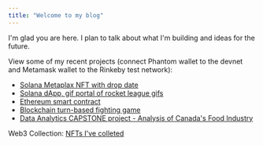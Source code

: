 ```yaml
---
title: "Welcome to my blog"
---
```


I'm glad you are here. I plan to talk about what I'm building and ideas for the future.

View some of my recent projects (connect Phantom wallet to the devnet and Metamask wallet to the Rinkeby test network):
- [Solana Metaplax NFT with drop date](https://nft-drop-starter-project-alpha-lac.vercel.app/)
- [Solana dApp, gif portal of rocket league gifs](https://gif-portal-starter.krishnacd93.repl.co/)
- [Ethereum smart contract](https://recipe-portal.krishnacd93.repl.co/)
- [Blockchain turn-based fighting game](https://nft-game-starter-project.krishnacd93.repl.co)
- [Data Analytics CAPSTONE project - Analysis of Canada's Food Industry](https://github.com/KrishnaCD93/DAAN-Capstone-Project)

Web3 Collection:
[NFTs I've colleted](https://opensea.io/krishnaD)

